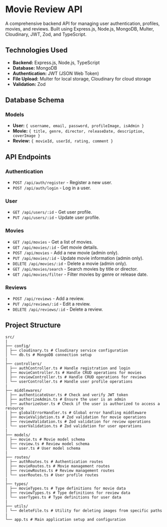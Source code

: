 # Movie Review API

A comprehensive backend API for managing user authentication, profiles, movies, and reviews. Built using Express.js, Node.js, MongoDB, Multer, Cloudinary, JWT, Zod, and TypeScript.

## Technologies Used

- **Backend:** Express.js, Node.js, TypeScript
- **Database:** MongoDB
- **Authentication:** JWT (JSON Web Token)
- **File Upload:** Multer for local storage, Cloudinary for cloud storage
- **Validation:** Zod

## Database Schema

### Models

- **User:** `{ username, email, password, profileImage, isAdmin }`
- **Movie:** `{ title, genre, director, releaseDate, description, coverImage }`
- **Review:** `{ movieId, userId, rating, comment }`

## API Endpoints

### Authentication

- `POST /api/auth/register` - Register a new user.
- `POST /api/auth/login` - Log in a user.

### User

- `GET /api/users/:id` - Get user profile.
- `PUT /api/users/:id` - Update user profile.

### Movies

- `GET /api/movies` - Get a list of movies.
- `GET /api/movies/:id` - Get movie details.
- `POST /api/movies` - Add a new movie (admin only).
- `PUT /api/movies/:id` - Update movie information (admin only).
- `DELETE /api/movies/:id` - Delete a movie (admin only).
- `GET /api/movies/search` - Search movies by title or director.
- `GET /api/movies/filter` - Filter movies by genre or release date.

### Reviews

- `POST /api/reviews` - Add a review.
- `PUT /api/reviews/:id` - Edit a review.
- `DELETE /api/reviews/:id` - Delete a review.

## Project Structure

    src/
    |
    ├── config/
    │ ├── cloudinary.ts # Cloudinary service configuration
    │ └── db.ts # MongoDB connection setup
    |
    ├── controllers/
    │ ├── authController.ts # Handle registration and login
    │ ├── movieController.ts # Handle CRUD operations for movies
    │ ├── reviewController.ts # Handle CRUD operations for reviews
    │ └── userController.ts # Handle user profile operations
    |
    ├── middlewares/
    │ ├── authenticateUser.ts # Check and verify JWT token
    │ ├── authorizeAdmin.ts # Ensure the user is an admin
    │ ├── authorizeUser.ts # Check if the user is authorized to access a resource
    │ ├── globalErrorHandler.ts # Global error handling middleware
    │ ├── movieValidation.ts # Zod validation for movie operations
    │ ├── reviewValidation.ts # Zod validation for review operations
    │ └── userValidation.ts # Zod validation for user operations
    |
    ├── models/
    │ ├── movie.ts # Movie model schema
    │ ├── review.ts # Review model schema
    │ └── user.ts # User model schema
    |
    ├── routes/
    │ ├── authRoutes.ts # Authentication routes
    │ ├── movieRoutes.ts # Movie management routes
    │ ├── reviewRoutes.ts # Review management routes
    │ └── userRoutes.ts # User profile routes
    |
    ├── types/
    │ ├── movieTypes.ts # Type definitions for movie data
    │ ├── reviewTypes.ts # Type definitions for review data
    │ └── userTypes.ts # Type definitions for user data
    |
    ├── utils/
    │ └── deleteFile.ts # Utility for deleting images from specific paths
    |
    └── app.ts # Main application setup and configuration
